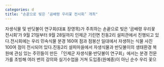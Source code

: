 ```yaml
---
categories: d
title: "손끝으로 빚은 ‘곰배령 우리꽃 전시회’ 개최"
---
```

자생식물 및 반딧불이 연구회(대표 장영목)가 주최하는 손끝으로 빚은 &lsquo;곰배령 우리꽃 전시회&rsquo;가 9월 21일부터 9월 28일까지 인제군 기린면 진동2리 설피관에서 진행되고 있다.전시회에는 우리 민속식물 분경 160여 점과 점봉산 일대에서 자생하는 식물 사진 100여 점이 전시되어 있다.진동2리 설피마을에서 자생식물과 반딧불이의 생태환경 복원에 관심 있는 주민들이 만든 「인제군 자생식물&middot;반딧불이 연구회」에서는 분경 전문가를 초빙해 여러 번의 강의와 실기수업을 거쳐 도입종(원예종)이 아닌 순수 우리 꽃으